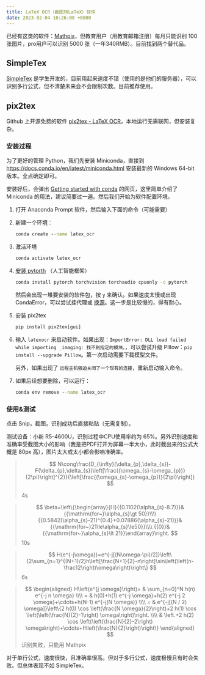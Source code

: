 ```yaml
---
title: LaTeX OCR（截图转LaTeX）软件
date: 2023-02-04 10:26:00 +0800
---
```


已经有这类的软件：[Mathpix](https://mathpix.com/)，但教育用户（用教育邮箱注册）每月只能识别 100 张图片，pro用户可以识别 5000 张（一年340RMB）。目前找到两个替代品。

## SimpleTex

[SimpleTex](https://simpletex.cn/) 是学生开发的，目前用起来速度不错（使用的是他们的服务器），可以识别多行公式，但不清楚未来会不会限制次数。目前推荐使用。

## pix2tex

Github 上开源免费的软件 [pix2tex - LaTeX OCR](https://github.com/lukas-blecher/LaTeX-OCR)，本地运行无需联网，但安装复杂。

### 安装过程

为了更好的管理 Python，我们先安装 Miniconda，直接到 <https://docs.conda.io/en/latest/miniconda.html> 安装最新的 Windows 64-bit 版本。全点确定即可。

安装好后，会弹出 [Getting started with conda](https://conda.io/projects/conda/en/latest/user-guide/getting-started.html) 的网页，这里简单介绍了 Miniconda 的用法，建议简要过一遍。然后我们开始为软件配置环境。

1. 打开 Anaconda Prompt 软件，然后输入下面的命令（可能需要）
2. 新建一个环境：

   ```cmd
   conda create --name latex_ocr
   ```

3. 激活环境

    ```cmd
    conda activate latex_ocr
    ```

4. [安装 pytorth](https://pytorch.org/get-started/locally/) （人工智能框架）

   ```cmd
   conda install pytorch torchvision torchaudio cpuonly -c pytorch
   ```

   然后会出现一堆要安装的软件包，按 `y` 来确认。如果速度太慢或出现 CondaError，可以尝试挂代理或 [换源](https://blog.csdn.net/adreammaker/article/details/123396951)。这一步是比较慢的，得有耐心。

5. 安装 pix2tex

   ```cmd
   pip install pix2tex[gui]
   ```

6. 输入 `latexocr` 来启动软件。如果出现：`ImportError: DLL load failed while importing _imaging: 找不到指定的模块。`，可以尝试升级 PIllow：`pip install --upgrade Pillow`。第一次启动需要下载模型文件。

   另外，如果出现了 `远程主机强迫关闭了一个现有的连接`，重新启动输入命令。

7. 如果后续想要删除，可以运行：

   ```cmd
   conda env remove --name latex_ocr
   ```

### 使用&测试

点击 Snip，截图，识别成功后直接粘贴（无需复制）。

测试设备：小新 R5-4600U，识别过程中CPU使用率约为 65%。另外识别速度和准确率受截图大小的影响（我是把PDF打开为屏幕一半大小，此时截出来的公式大概是 80px 高），图片太大或太小都会影响准确率。

> $$
> N\cong\frac{D_{\infty}(\delta_{p},\delta_{s})-F(\delta_{p},\delta_{s})\left[\frac{(\omega_{s}-\omega_{p})}{2\pi}\right]^{2}}{\left[\frac{(\omega_{s}-\omega_{p})}{2\pi}\right]}
> $$
>
> 4s

> $$
> \beta=\left\{\begin{array}{l l}{{0.1102(\alpha_{s}-8.7)}}&{{\mathrm{for~}\alpha_{s}\gt 50}}\\\\ {{0.5842(\alpha_{s}-21)^{0.4}+0.07886(\alpha_{s}-21)}}&{{\mathrm{for~}21\le\alpha_{s}\le50}}\\\\ {{0}}&{{\mathrm{for~}\alpha_{s}\lt 21}}\end{array}\right.
> $$
> 10s

> $$
> H(e^{-j\omega})=e^{-j[(N\omega-\pi)/2]}\left\{2\sum_{n=1}^{(N+1)/2}h\left[\frac{N+1}{2}-n\right]\sin\left(\left(n-\frac12\right)\omega\right)\right\}
> $$
> 6s

> $$
> \begin{aligned}
H\left(e^{j \omega}\right)= & \sum_{n=0}^N h(n) e^{-j n \omega} \\\\
= & h(0)+h(1) e^{-j \omega}+h(2) e^{-j 2 \omega}+\cdots+h(N-1) e^{-j(N \omega)} \\\\
= & e^{-j[(N / 2) \omega]}\left\{2 h(0) \cos \left(\frac{N \omega}{2}\right)+2 h(1) \cos \left(\left(\frac{N}{2}-1\right) \omega\right)\right. \\\\
& \left.+2 h(2) \cos \left(\left(\frac{N}{2}-2\right) \omega\right)+\cdots+h\left(\frac{N}{2}\right)\right\}
\end{aligned}
> $$
> 识别失败，只能用 Mathpix

对于单行公式，速度很快，且准确率很高。但对于多行公式，速度极慢且有时会失败。但总体表现不如 SimpleTex。